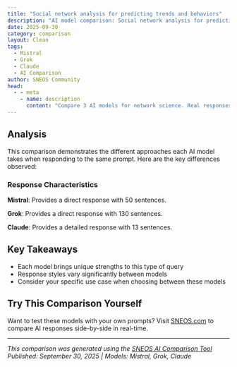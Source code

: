 ```yaml
---
title: "Social network analysis for predicting trends and behaviors"
description: "AI model comparison: Social network analysis for predicting trends and behaviors..."
date: 2025-09-30
category: comparison
layout: Clean
tags:
  - Mistral
  - Grok
  - Claude
  - AI Comparison
author: SNEOS Community
head:
  - - meta
    - name: description
      content: "Compare 3 AI models for network science. Real responses from Mistral, Grok, Claude with detailed analysis."
---
```


<ChatComparison
  title="Social network analysis for predicting trends and behaviors"
  prompt="Social network analysis for predicting trends and behaviors"
  :responses='{
    "Mistral": "Social network analysis (SNA) is a powerful tool for predicting trends and behaviors by examining the relationships and interactions between individuals, groups, or entities within a network. Here\u0027s how you can use SNA for prediction:\n\n### 1. **Identifying Key Influencers**\n   - **Centrality Measures**: Use metrics like degree centrality, betweenness centrality, and closeness centrality to identify key influencers within the network. These individuals can drive trends and behaviors.\n   - **Eigenvector Centrality**: This measure considers the importance of an individual\u0027s connections, helping to identify those who are connected to other influential nodes.\n\n### 2. **Community Detection**\n   - **Modularity**: Detect communities or clusters within the network. Understanding these subgroups can help predict how information or behaviors will spread within and between these communities.\n   - **Louvain Method**: An algorithm for community detection that optimizes modularity.\n\n### 3. **Information Diffusion**\n   - **Cascades**: Analyze how information spreads through the network. Identify nodes that are critical in the diffusion process.\n   - **Susceptible-Infected-Recovered (SIR) Model**: Use epidemiological models to simulate the spread of information or behaviors.\n\n### 4. **Sentiment Analysis**\n   - **Text Analysis**: Combine SNA with sentiment analysis to understand the emotional tone of interactions. This can help predict shifts in public opinion or consumer sentiment.\n   - **Natural Language Processing (NLP)**: Use NLP techniques to analyze the content of messages and posts within the network.\n\n### 5. **Temporal Analysis**\n   - **Dynamic Networks**: Analyze how the network changes over time. Temporal analysis can help predict future trends by understanding past patterns.\n   - **Event Detection**: Identify significant events or changes in the network that could influence future behaviors.\n\n### 6. **Structural Holes**\n   - **Bridging Nodes**: Identify nodes that act as bridges between different communities. These nodes can be crucial in the spread of information or behaviors across the network.\n   - **Structural Hole Theory**: Use this theory to understand how the absence of ties between certain nodes can create opportunities for information flow.\n\n### 7. **Predictive Modeling**\n   - **Machine Learning**: Integrate SNA with machine learning algorithms to build predictive models. Features derived from SNA can be used as inputs for these models.\n   - **Time Series Analysis**: Use time series data to predict future trends based on historical network data.\n\n### 8. **Visualization**\n   - **Network Graphs**: Visualize the network to gain insights into its structure and dynamics. Tools like Gephi, Cytoscape, or NetworkX can be used for this purpose.\n   - **Heatmaps**: Use heatmaps to visualize the density of interactions or the spread of information within the network.\n\n### 9. **Behavioral Analysis**\n   - **Behavioral Patterns**: Identify recurring patterns of behavior within the network. These patterns can be used to predict future behaviors.\n   - **Social Norms**: Understand the social norms and cultural influences within the network that drive behaviors.\n\n### 10. **Ethical Considerations**\n   - **Privacy**: Ensure that the analysis respects the privacy and consent of individuals within the network.\n   - **Bias**: Be aware of potential biases in the data and analysis that could affect the accuracy of predictions.\n\n### Tools and Technologies\n- **Gephi**: For visualizing and analyzing networks.\n- **NetworkX**: A Python library for the creation, manipulation, and study of complex networks.\n- **Cytoscape**: For visualizing molecular interaction networks and integrating these interactions with gene expression profiles.\n- **R**: With packages like igraph for network analysis.\n- **Python**: With libraries like NetworkX, PyVis, and Graph-tool.\n\n### Applications\n- **Marketing**: Predict consumer behaviors and trends to optimize marketing strategies.\n- **Public Health**: Predict the spread of diseases or health behaviors.\n- **Social Sciences**: Understand social dynamics and predict societal trends.\n- **Business**: Identify key influencers and predict market trends.\n\nBy leveraging these techniques and tools, social network analysis can provide valuable insights and predictions about trends and behaviors within a network.",
    "Grok": "Social Network Analysis (SNA) is a powerful methodology for studying the structure and dynamics of social relationships within networks. It can be applied to predict trends and behaviors by analyzing the connections, interactions, and influence patterns among individuals, groups, or entities in a network. Here\u0027s an in-depth look at how SNA is used for predicting trends and behaviors, along with key concepts, tools, and methodologies.\n\n---\n\n### **1. What is Social Network Analysis?**\nSNA is the process of mapping and analyzing relationships and flows between people, groups, organizations, or other connected entities. It uses graph theory to represent these relationships as nodes (entities) and edges (relationships). By studying the structure and properties of networks, SNA helps uncover hidden patterns, influential actors, and potential trends or behaviors.\n\n#### **Key Concepts in SNA:**\n- **Nodes and Edges**: Nodes represent individuals or entities, while edges represent the relationships or interactions between them (e.g., friendships, collaborations, or communications).\n- **Centrality Measures**: Metrics like degree centrality (number of connections), betweenness centrality (control over information flow), and eigenvector centrality (influence based on connections to other influential nodes) help identify key players in a network.\n- **Clustering and Communities**: Networks often form clusters or communities of tightly connected nodes, which can reveal sub-groups with shared interests or behaviors.\n- **Network Density**: The proportion of actual connections to possible connections in a network, which indicates the level of cohesion or interaction.\n- **Homophily**: The tendency of individuals to connect with others who are similar to them, which can influence the spread of behaviors or trends.\n- **Diffusion of Innovations**: How ideas, trends, or behaviors spread through networks, often modeled using theories like the Bass Diffusion Model.\n\n---\n\n### **2. How SNA is Used to Predict Trends and Behaviors**\nSNA can be leveraged to predict trends and behaviors by analyzing patterns of interaction, influence, and information flow. Below are some common applications and approaches:\n\n#### **a. Trend Prediction**\n- **Identifying Influencers**: Centrality measures can identify key influencers (e.g., individuals with high eigenvector centrality) who are likely to drive trends. For example, in social media, influencers with many followers or high engagement can initiate viral trends.\n- **Tracking Information Spread**: By modeling the flow of information through a network, SNA can predict how quickly a trend will spread and which communities will adopt it. Epidemic models (e.g., SIR model: Susceptible-Infected-Recovered) are often used to simulate this spread.\n- **Cluster Analysis**: Detecting clusters or communities in a network can reveal early adopters of a trend. Trends often start in niche communities before spreading to the broader network.\n\n#### **b. Behavior Prediction**\n- **Social Influence and Peer Effects**: Behaviors are often influenced by peers. SNA helps measure the strength of social ties and predict how behaviors (e.g., adopting a product, voting, or healthy habits) spread through a network via mechanisms like social learning or conformity.\n- **Homophily and Behavior Patterns**: Similar individuals tend to adopt similar behaviors. SNA can predict individual behavior based on the behaviors of their close connections.\n- **Diffusion Models**: Models like the Threshold Model (where individuals adopt a behavior only if a certain percentage of their connections have adopted it) or the Cascade Model (where adoption spreads like a chain reaction) help predict behavioral contagion.\n\n#### **c. Sentiment and Opinion Analysis**\n- SNA, combined with natural language processing (NLP), can analyze the sentiment of posts or communications in a network to predict shifts in public opinion or emerging trends. For instance, analyzing Twitter networks can reveal growing support or opposition to a topic.\n\n#### **d. Predictive Modeling with Network Features**\n- Network-based features (e.g., centrality, clustering coefficient, node degree) can be used as inputs in machine learning models to predict outcomes like purchasing behavior, political leanings, or health outcomes.\n- Temporal network analysis can track changes in network structure over time to forecast future behaviors or trends.\n\n---\n\n### **3. Applications of SNA in Predicting Trends and Behaviors**\nSNA is widely used across domains to forecast trends and behaviors. Here are some real-world examples:\n\n#### **a. Marketing and Consumer Behavior**\n- Predicting the adoption of new products by identifying early adopters and influencers in social media networks.\n- Analyzing customer networks to predict churn (e.g., if key connections leave a service, others might follow).\n- Viral marketing campaigns leverage SNA to target central nodes for maximum impact.\n\n#### **b. Public Health**\n- Predicting the spread of diseases by modeling contact networks (e.g., using SNA to identify super-spreaders during pandemics).\n- Encouraging healthy behaviors (e.g., smoking cessation or vaccination) by targeting influential individuals in a community.\n\n#### **c. Political Campaigns and Social Movements**\n- Predicting election outcomes by analyzing voter influence networks and opinion leaders.\n- Tracking the spread of social movements or protests through online and offline networks (e.g., hashtag diffusion on Twitter during the Arab Spring).\n\n#### **d. Technology and Innovation**\n- Predicting technology adoption rates by studying collaboration networks within industries or organizations.\n- Identifying potential innovators or disruptors by analyzing their position in knowledge-sharing networks.\n\n#### **e. Crime and Security**\n- Predicting criminal behavior or terrorist activities by analyzing communication and affiliation networks.\n- Identifying key players in illegal networks using centrality measures.\n\n---\n\n### **4. Tools and Techniques for SNA**\nSeveral tools and techniques are available for conducting SNA and making predictions:\n\n#### **a. Software and Libraries**\n- **Gephi**: An open-source tool for visualizing and analyzing networks.\n- **NetworkX**: A Python library for creating, manipulating, and studying complex networks.\n- **Pajek**: A tool for large-scale network analysis and visualization.\n- **UCINET**: A comprehensive software for SNA with advanced statistical tools.\n- **Graph Databases**: Tools like Neo4j are used to store and query network data efficiently.\n\n#### **b. Data Sources**\n- Social media platforms (e.g., Twitter, Instagram, LinkedIn) provide rich data for SNA through APIs (e.g., follower networks, retweets, likes).\n- Communication logs (e.g., emails, phone records) are used in organizational or criminal analyses.\n- Surveys and interviews can map offline social networks.\n\n#### **c. Predictive Models**\n- **Machine Learning**: Combine network features with supervised learning (e.g., logistic regression, random forests) to predict behaviors or trends.\n- **Agent-Based Modeling (ABM)**: Simulate individual behaviors in a network to predict emergent trends.\n- **Epidemic Models**: Use SIR or SEIR models to predict the spread of trends or behaviors through a network.\n\n---\n\n### **5. Challenges in Using SNA for Prediction**\nWhile SNA is a powerful tool, it faces several challenges:\n- **Data Quality and Availability**: Incomplete or noisy data (e.g., missing connections or biased sampling) can lead to inaccurate predictions.\n- **Dynamic Networks**: Social networks evolve over time, making static models less effective. Temporal analysis is often needed but is computationally expensive.\n- **Privacy and Ethics**: Collecting and analyzing personal network data raises ethical concerns and requires compliance with regulations like GDPR.\n- **Scalability**: Large networks (e.g., social media with millions of users) require significant computational resources for analysis.\n- **Causality**: SNA often identifies correlations (e.g., between connections and behavior), but establishing causality can be difficult.\n\n---\n\n### **6. Case Study: Predicting Trends on Twitter**\n**Objective**: Predict the virality of a hashtag or meme on Twitter.\n- **Data**: Twitter API is used to collect data on users, followers, retweets, and hashtag usage.\n- **Network Construction**: Nodes represent users, and edges represent follower relationships or retweet interactions.\n- **Analysis**:\n  - Identify influential users using centrality measures (e.g., degree centrality for most connections, betweenness centrality for information bridges).\n  - Detect communities using clustering algorithms like Louvain Modularity to identify niche groups driving the trend.\n  - Model diffusion using an epidemic model to predict how many users will adopt the hashtag over time.\n- **Outcome**: Predictions about the spread of the hashtag, including potential virality and key influencers, help marketers or analysts act accordingly.\n\n---\n\n### **7. Future Directions**\n- **Integration with AI**: Combining SNA with deep learning (e.g., Graph Neural Networks) to predict trends and behaviors in complex, dynamic networks.\n- **Real-Time Analysis**: Leveraging streaming data for real-time trend prediction, especially on platforms like TikTok or Instagram.\n- **Multilayer Networks**: Analyzing networks across multiple dimensions (e.g., online and offline interactions) for more accurate predictions.\n- **Ethical Frameworks**: Developing guidelines for responsible use of SNA in predictive modeling to protect privacy and prevent misuse.\n\n---\n\n### **Conclusion**\nSocial Network Analysis is a valuable tool for predicting trends and behaviors by uncovering the underlying structures and dynamics of social interactions. By identifying influencers, mapping communities, and modeling diffusion processes, SNA provides actionable insights across domains like marketing, public health, and politics. While challenges like data quality and ethical concerns persist, advancements in tools, techniques, and interdisciplinary approaches continue to enhance its predictive power. If you\u0027re interested in applying SNA to a specific problem, consider starting with accessible tools like Gephi or NetworkX and focusing on well-defined network data sources.",
    "Claude": "# Social Network Analysis for Predicting Trends and Behaviors\n\nSocial Network Analysis (SNA) is a powerful methodology for understanding and predicting trends and behaviors by examining the structure and dynamics of social relationships. Here\u0027s a comprehensive overview:\n\n## Core Concepts\n\n### Network Structure Elements\n- **Nodes**: Individuals, organizations, or entities\n- **Edges**: Relationships, interactions, or connections\n- **Centrality**: Measures of importance within the network\n- **Communities**: Clusters of highly connected nodes\n- **Bridges**: Connections between different groups\n\n### Key Metrics\n- **Degree Centrality**: Number of direct connections\n- **Betweenness Centrality**: Control over information flow\n- **Closeness Centrality**: Speed of reaching other nodes\n- **Clustering Coefficient**: Local network density\n- **Path Length**: Distance between nodes\n\n## Predictive Applications\n\n### Trend Prediction\n\u0060\u0060\u0060\nInformation Diffusion Models:\n\u251C\u2500\u2500 Threshold Models\n\u251C\u2500\u2500 Cascade Models\n\u251C\u2500\u2500 Epidemic Models\n\u2514\u2500\u2500 Machine Learning Approaches\n\u0060\u0060\u0060\n\n**Example Applications:**\n- Viral content prediction\n- Product adoption forecasting\n- Opinion spread modeling\n- Market trend analysis\n\n### Behavior Prediction\n- **Individual Level**: Predicting user actions based on network position\n- **Group Level**: Community behavior and collective actions\n- **System Level**: Network-wide phenomena and emergent behaviors\n\n## Methodological Approaches\n\n### 1. Structural Analysis\n- Identify influential nodes (opinion leaders, early adopters)\n- Map information pathways\n- Detect community structures\n- Analyze network evolution over time\n\n### 2. Dynamic Modeling\n\u0060\u0060\u0060python\n# Example: Simple influence model\ndef influence_spread(network, initial_adopters, threshold=0.3):\n    adopters = set(initial_adopters)\n    changed = True\n    \n    while changed:\n        changed = False\n        for node in network.nodes():\n            if node not in adopters:\n                influenced_neighbors = len([n for n in network.neighbors(node) \n                                          if n in adopters])\n                total_neighbors = len(list(network.neighbors(node)))\n                \n                if influenced_neighbors / total_neighbors \u003E= threshold:\n                    adopters.add(node)\n                    changed = True\n    \n    return adopters\n\u0060\u0060\u0060\n\n### 3. Machine Learning Integration\n- **Feature Engineering**: Network-based features (centrality, position, etc.)\n- **Graph Neural Networks**: Deep learning on graph structures\n- **Temporal Models**: Time-series analysis of network dynamics\n- **Ensemble Methods**: Combining multiple prediction approaches\n\n## Data Sources and Collection\n\n### Traditional Sources\n- Survey data and questionnaires\n- Communication logs\n- Organizational charts\n- Citation networks\n\n### Digital Sources\n- Social media platforms\n- Email networks\n- Mobile communication data\n- Online collaboration platforms\n- E-commerce interactions\n\n### Data Types\n- **Static Networks**: Fixed relationships\n- **Dynamic Networks**: Time-varying connections\n- **Multiplex Networks**: Multiple relationship types\n- **Attributed Networks**: Node/edge properties\n\n## Prediction Techniques\n\n### 1. Diffusion Models\n**Independent Cascade Model:**\n- Each active node gets one chance to activate neighbors\n- Activation probability based on edge weights\n\n**Linear Threshold Model:**\n- Nodes activate when influenced neighbors exceed threshold\n- Cumulative influence approach\n\n### 2. Link Prediction\n- Predicting future connections\n- Common neighbor metrics\n- Preferential attachment models\n- Matrix factorization approaches\n\n### 3. Community Evolution\n- Predicting community changes\n- Growth, decline, merging, splitting patterns\n- Stability analysis\n\n## Real-World Applications\n\n### Marketing and Business\n- **Influencer Identification**: Finding key nodes for marketing campaigns\n- **Customer Segmentation**: Community-based targeting\n- **Product Recommendation**: Network-based collaborative filtering\n- **Churn Prediction**: Using network position to predict customer retention\n\n### Public Health\n- **Epidemic Modeling**: Disease spread prediction\n- **Intervention Planning**: Optimal vaccination strategies\n- **Health Behavior**: Adoption of health practices\n\n### Political Science\n- **Electoral Prediction**: Voting behavior based on social influence\n- **Opinion Dynamics**: Political preference evolution\n- **Coalition Formation**: Alliance prediction\n\n### Technology and Innovation\n- **Technology Adoption**: Innovation diffusion patterns\n- **Research Collaboration**: Scientific breakthrough prediction\n- **Platform Growth**: User adoption modeling\n\n## Challenges and Limitations\n\n### Data Quality Issues\n- **Sampling Bias**: Incomplete"
  }'
  published-date="13:21"
/>

## Analysis

This comparison demonstrates the different approaches each AI model takes when responding to the same prompt. Here are the key differences observed:

### Response Characteristics

**Mistral**: Provides a direct response with 50 sentences. 

**Grok**: Provides a direct response with 130 sentences. 

**Claude**: Provides a detailed response with 13 sentences. 

## Key Takeaways

- Each model brings unique strengths to this type of query
- Response styles vary significantly between models
- Consider your specific use case when choosing between these models

## Try This Comparison Yourself

Want to test these models with your own prompts? Visit [SNEOS.com](https://sneos.com) to compare AI responses side-by-side in real-time.

---

*This comparison was generated using the [SNEOS AI Comparison Tool](https://sneos.com)*
*Published: September 30, 2025 | Models: Mistral, Grok, Claude*
